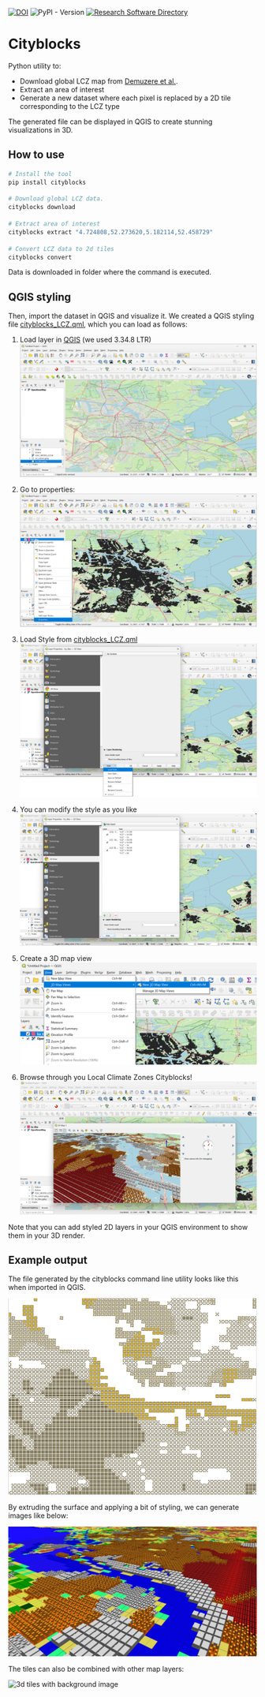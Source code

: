 [![DOI](https://zenodo.org/badge/DOI/10.5281/zenodo.14273287.svg)](https://doi.org/10.5281/zenodo.14273287)
![PyPI - Version](https://img.shields.io/pypi/v/cityblocks)
[![Research Software Directory](https://img.shields.io/badge/RSD-cityblocks-00a3e3.svg)](https://research-software-directory.org/software/cityblocks)


# Cityblocks

Python utility to:

- Download global LCZ map from [Demuzere et al.](https://zenodo.org/records/7670653).
- Extract an area of interest
- Generate a new dataset where each pixel is replaced by a 2D tile corresponding to the LCZ type

The generated file can be displayed in QGIS to create stunning visualizations in 3D.

## How to use

```sh
# Install the tool
pip install cityblocks

# Download global LCZ data. 
cityblocks download

# Extract area of interest
cityblocks extract "4.724808,52.273620,5.182114,52.458729"

# Convert LCZ data to 2d tiles
cityblocks convert
```

Data is downloaded in folder where the command is executed.


## QGIS styling
Then, import the dataset in QGIS and visualize it. We created a QGIS styling file [cityblocks_LCZ.qml](qgis_files/cityblocks_LCZ.qml), which you can load as follows:

1. Load layer in [QGIS](https://qgis.org/) (we used 3.34.8 LTR)
![Load layer in QGIS](images/1.png)

2. Go to properties:
![Go to properties](images/2.png)

3. Load Style from [cityblocks_LCZ.qml](\qgis_files\cityblocks_LCZ.qml) 
![Load style](images/3.png) 

4. You can modify the style as you like 
![modify the style](images/4.png)

5. Create a 3D map view
![Create a 3D map view](images/5.png)

6. Browse through you Local Climate Zones Cityblocks!
![Go to properties](images/6.png)

Note that you can add styled 2D layers in your QGIS environment to show them in your 3D render.


## Example output

The file generated by the cityblocks command line utility looks like this when imported in QGIS.

![2d version of LCZ tiles](images/Amsterdam_2D.png)

By extruding the surface and applying a bit of styling, we can generate images like below:

![3d version of LCZ tiles](images/Amsterdam_3D.png)

The tiles can also be combined with other map layers:

![3d tiles with background image](images/Amsterdam_3D_bg.png)
